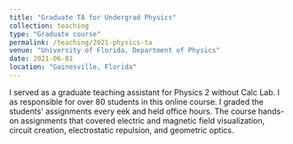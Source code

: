 ```yaml
---
title: "Graduate TA for Undergrad Physics"
collection: teaching
type: "Graduate course"
permalink: /teaching/2021-physics-ta
venue: "University of Florida, Department of Physics"
date: 2021-06-01
location: "Gainesville, Florida"
---
```


I served as a graduate teaching assistant for Physics 2 without Calc Lab.
I as responsible for over 80 students in this online course.
I graded the students' assignments every eek and held office hours.
The course hands-on assignments that covered electric and magnetic field visualization, circuit creation, electrostatic repulsion, and geometric optics.
